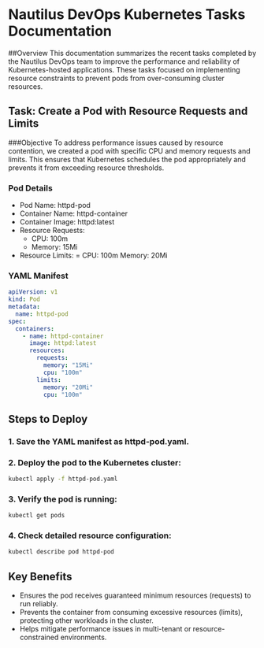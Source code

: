 # Nautilus DevOps Kubernetes Tasks Documentation

##Overview
This documentation summarizes the recent tasks completed by the Nautilus DevOps team to improve the performance and reliability of Kubernetes-hosted applications. 
These tasks focused on implementing resource constraints to prevent pods from over-consuming cluster resources.

## Task: Create a Pod with Resource Requests and Limits

###Objective
To address performance issues caused by resource contention, we created a pod with specific CPU and memory requests and limits. 
This ensures that Kubernetes schedules the pod appropriately and prevents it from exceeding resource thresholds.

### Pod Details
 - Pod Name: httpd-pod
 - Container Name: httpd-container
 - Container Image: httpd:latest
 - Resource Requests:
    - CPU: 100m
    - Memory: 15Mi
 - Resource Limits:
    = CPU: 100m
   Memory: 20Mi

### YAML Manifest
```yaml
apiVersion: v1
kind: Pod
metadata:
  name: httpd-pod
spec:
  containers:
    - name: httpd-container
      image: httpd:latest
      resources:
        requests:
          memory: "15Mi"
          cpu: "100m"
        limits:
          memory: "20Mi"
          cpu: "100m"
```
## Steps to Deploy

### 1. Save the YAML manifest as httpd-pod.yaml.

### 2. Deploy the pod to the Kubernetes cluster:
```bash
kubectl apply -f httpd-pod.yaml
```

### 3. Verify the pod is running:
```bash
kubectl get pods
```

### 4. Check detailed resource configuration:
```bash
kubectl describe pod httpd-pod
```

## Key Benefits
 - Ensures the pod receives guaranteed minimum resources (requests) to run reliably.
 - Prevents the container from consuming excessive resources (limits), protecting other workloads in the cluster.
 - Helps mitigate performance issues in multi-tenant or resource-constrained environments.
